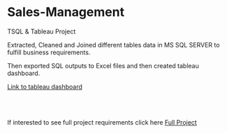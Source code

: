# Sales-Management
TSQL &amp; Tableau Project 

Extracted, Cleaned and Joined different tables data in MS SQL SERVER to fulfill business requirements.

Then exported SQL outputs to Excel files and then created tableau dashboard.

<a href="https://public.tableau.com/app/profile/ekta.manvar/viz/SalesOverview_16424445193860/Dashboard1" traget="_blank">Link to tableau dashboard</a>


</br>
</br>
</br>
  If interested to see full project requirements click here
  <a href="https://ektamanvarportfolio.wordpress.com/sales-management/" traget="_blank">Full Project</a>
